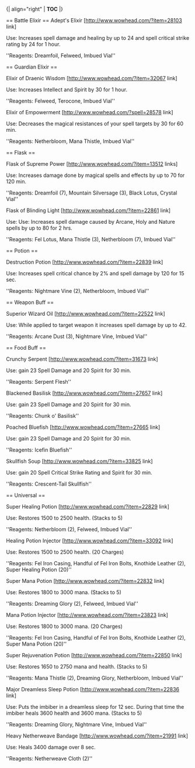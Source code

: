 {| align="right"
  | __TOC__
  |}

== Battle Elixir ==
<item>Adept's Elixir</item> [http://www.wowhead.com/?item=28103 link]

Use: Increases spell damage and healing by up to 24 and spell critical strike rating by 24 for 1 hour.

''Reagents: Dreamfoil, Felweed, Imbued Vial''

== Guardian Elixir ==

<item>Elixir of Draenic Wisdom</item> [http://www.wowhead.com/?item=32067 link]

Use: Increases Intellect and Spirit by 30 for 1 hour.

''Reagents: Felweed, Terocone, Imbued Vial''



<item>Elixir of Empowerment</item> [http://www.wowhead.com/?spell=28578 link]

Use: Decreases the magical resistances of your spell targets by 30 for 60 min. 

''Reagents: Netherbloom, Mana Thistle, Imbued Vial''

== Flask ==

<item>Flask of Supreme Power</item> [http://www.wowhead.com/?item=13512 links]

Use: Increases damage done by magical spells and effects by up to 70 for 120 min.

''Reagents: Dreamfoil (7), Mountain Silversage (3), Black Lotus, Crystal Vial''



<item>Flask of Blinding Light</item>  [http://www.wowhead.com/?item=22861 link]

Use: Use: Increases spell damage caused by Arcane, Holy and Nature spells by up to 80 for 2 hrs.  

''Reagents: Fel Lotus, Mana Thistle (3), Netherbloom (7), Imbued Vial''

== Potion ==

<item>Destruction Potion</item> [http://www.wowhead.com/?item=22839 link]

Use: Increases spell critical chance by 2% and spell damage by 120 for 15 sec.

''Reagents: Nightmare Vine (2), Netherbloom, Imbued Vial''

== Weapon Buff ==

<item>Superior Wizard Oil</item> [http://www.wowhead.com/?item=22522 link]

Use: While applied to target weapon it increases spell damage by up to 42.

''Reagents: Arcane Dust (3), Nightmare Vine, Imbued Vial''

== Food Buff ==

<item>Crunchy Serpent</item> [http://www.wowhead.com/?item=31673 link]

Use: gain 23 Spell Damage and 20 Spirit for 30 min.

''Reagents: Serpent Flesh''


<item>Blackened Basilisk</item> [http://www.wowhead.com/?item=27657 link]

Use: gain 23 Spell Damage and 20 Spirit for 30 min.

''Reagents: Chunk o' Basilisk''


<item>Poached Bluefish</item> [http://www.wowhead.com/?item=27665 link]

Use: gain 23 Spell Damage and 20 Spirit for 30 min.

''Reagents: Icefin Bluefish''


<item>Skullfish Soup</item> [http://www.wowhead.com/?item=33825 link]

Use:  gain 20 Spell Critical Strike Rating and Spirit for 30 min.

''Reagents: Crescent-Tail Skullfish''



== Universal ==

<item>Super Healing Potion</item> [http://www.wowhead.com/?item=22829 link]

Use: Restores 1500 to 2500 health. (Stacks to 5)

''Reagents: Netherbloom (2), Felweed, Imbued Vial''


<item>Healing Potion Injector</item>  [http://www.wowhead.com/?item=33092 link]

Use: Restores 1500 to 2500 health. (20 Charges)

''Reagents: Fel Iron Casing, Handful of Fel Iron Bolts, Knothide Leather (2), Super Healing Potion (20)''


<item>Super Mana Potion</item> [http://www.wowhead.com/?item=22832 link]

Use: Restores 1800 to 3000 mana. (Stacks to 5)

''Reagents: Dreaming Glory (2), Felweed, Imbued Vial''


<item>Mana Potion Injector</item> [http://www.wowhead.com/?item=23823 link]

Use: Restores 1800 to 3000 mana.  (20 Charges)

''Reagents: Fel Iron Casing, Handful of Fel Iron Bolts, Knothide Leather (2), Super Mana Potion (20)''


<item>Super Rejuvenation Potion</item> [http://www.wowhead.com/?item=22850 link]

Use: Restores 1650 to 2750 mana and health. (Stacks to 5)

''Reagents: Mana Thistle (2), Dreaming Glory, Netherbloom, Imbued Vial''


<item>Major Dreamless Sleep Potion</item> [http://www.wowhead.com/?item=22836 link]

Use: Puts the imbiber in a dreamless sleep for 12 sec. During that time the imbiber heals 3600 health and 3600 mana. (Stacks to 5)

''Reagents: Dreaming Glory, Nightmare Vine, Imbued Vial''


<item>Heavy Netherweave Bandage</item> [http://www.wowhead.com/?item=21991 link]

Use: Heals 3400 damage over 8 sec.

''Reagents: Netherweave Cloth (2)''